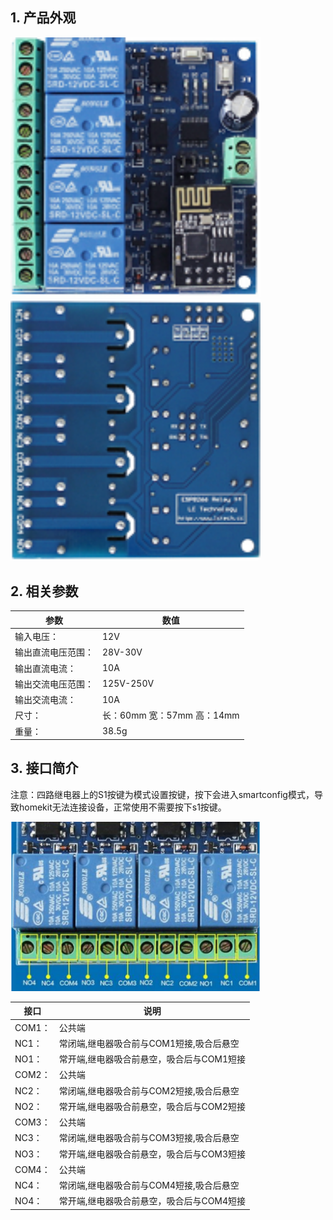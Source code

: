 ## 1. 产品外观

  <img src="../README_IMAGE/1.png" width="400" />
  
  <img src="../README_IMAGE/2.png" width="400" />

## 2. 相关参数

|参数                   |数值                                         |
|-----------------------|-------------------------------------------|
|输入电压：               | 12V                  |
|输出直流电压范围：        | 28V-30V                        |
|输出直流电流：           |10A                                   |
|输出交流电压范围：        |125V-250V                                      |
|输出交流电流：           |10A                                    |
|尺寸：                  |长：60mm 宽：57mm 高：14mm                                      |
|重量：                  |38.5g                                      |

## 3. 接口简介
注意：四路继电器上的S1按键为模式设置按键，按下会进入smartconfig模式，导致homekit无法连接设备，正常使用不需要按下s1按键。

  <img src="../README_IMAGE/3.png" width="400" />
  
|接口                   |说明                                         |
|-----------------------|-------------------------------------------|
|COM1：               |    公共端                        |
|NC1：                  | 常闭端,继电器吸合前与COM1短接,吸合后悬空                        |
|NO1：           |常开端,继电器吸合前悬空，吸合后与COM1短接                                  |
|COM2：           |公共端                                      |
|NC2：           |常闭端,继电器吸合前与COM2短接,吸合后悬空                                     |
|NO2：           |常开端,继电器吸合前悬空，吸合后与COM2短接                                    |
|COM3：             |公共端                                     |
|NC3：             |常闭端,继电器吸合前与COM3短接,吸合后悬空                                     |
|NO3：                  |常开端,继电器吸合前悬空，吸合后与COM3短接                                       |
|COM4：              |公共端                                    |
|NC4：                  |常闭端,继电器吸合前与COM4短接,吸合后悬空                                       |
|NO4：              |常开端,继电器吸合前悬空，吸合后与COM4短接                                    |
